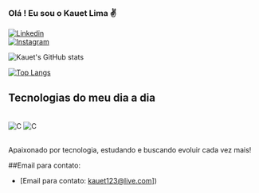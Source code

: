 ### Olá ! Eu sou o Kauet Lima ✌️

[![Linkedin](https://img.shields.io/badge/LinkedIn-0077B5?style=for-the-badge&logo=linkedin&logoColor=white)](https://www.linkedin.com/in/kauet-lima-67428923b/)  
[![Instagram](https://img.shields.io/badge/Instagram-E4405F?style=for-the-badge&logo=instagram&logoColor=white)](https://www.instagram.com/kauetboffo/)

![Kauet's GitHub stats](https://github-readme-stats.vercel.app/api?username=Xboffo&show_icons=true&theme=radical)

[![Top Langs](https://github-readme-stats.vercel.app/api/top-langs/?username=Xboffo&layout=compact)](https://github.com/anuraghazra/github-readme-stats)

## Tecnologias do meu dia a dia 

<div style = "display: inline_block"><br/>
 <img align = "center" alt = "C" src = "https://img.shields.io/badge/C-00599C?style=for-the-badge&logo=c&logoColor=white" />
 <img align = "center" alt = "C" src = "https://img.shields.io/badge/C%23-239120?style=for-the-badge&logo=c-sharp&logoColor=white" />
 </div><br/>

 Apaixonado por tecnologia, estudando e buscando evoluir cada vez mais!

 ##Email para contato:
 - [Email para contato: kauet123@live.com])<br/>

